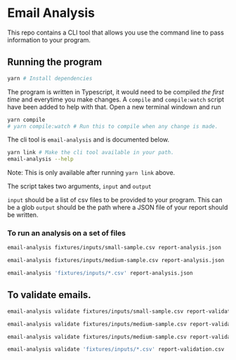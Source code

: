 # Email Analysis

This repo contains a CLI tool that allows you use the command line to pass information to your program.

## Running the program

```bash
yarn # Install dependencies
```

The program is written in Typescript, it would need to be compiled _the first time_ and everytime you make changes. A `compile` and `compile:watch` script have been added to help with that. Open a new terminal windown and run

```bash
yarn compile
# yarn compile:watch # Run this to compile when any change is made.
```

The cli tool is `email-analysis` and is documented below.

```bash
yarn link # Make the cli tool available in your path.
email-analysis --help
```

Note: This is only available after running `yarn link` above.

The script takes two arguments, `input` and `output`

`input` should be a list of csv files to be provided to your program. This can be a glob
`output` should be the path where a JSON file of your report should be written.

### To run an analysis on a set of files

```bash
email-analysis fixtures/inputs/small-sample.csv report-analysis.json

email-analysis fixtures/inputs/medium-sample.csv report-analysis.json
```

```bash
email-analysis 'fixtures/inputs/*.csv' report-analysis.json
```

## To validate emails.

```bash
email-analysis validate fixtures/inputs/small-sample.csv report-validation.csv

email-analysis validate fixtures/inputs/medium-sample.csv report-validation.csv

email-analysis validate fixtures/inputs/medium-sample.csv report-validation.csv
```

```bash
email-analysis validate 'fixtures/inputs/*.csv' report-validation.csv
```
